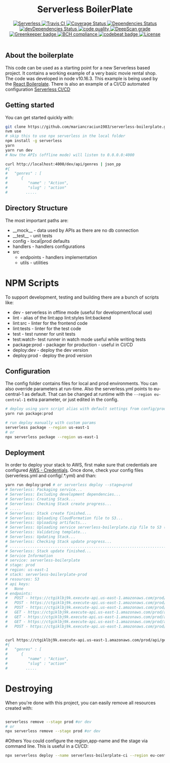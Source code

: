 <h1 align="center">Serverless BoilerPlate</h1>

<div align="center">
	<a href="https://serverless.com">
		<img src="http://public.serverless.com/badges/v3.svg" alt="Serverless" />
	</a>
	<a href="https://travis-ci.org/mariancraciun1983/serverless-boilerplate">
		<img src="https://secure.travis-ci.org/mariancraciun1983/serverless-boilerplate.svg?branch=master" alt="Travis CI" />
	</a>
	<a href="https://coveralls.io/r/mariancraciun1983/serverless-boilerplate">
		<img src="https://img.shields.io/coveralls/mariancraciun1983/serverless-boilerplate?branch=master&style=flat" alt="Coverage Status" />
	</a>
	<a href="https://david-dm.org/mariancraciun1983/serverless-boilerplate">
		<img src="https://david-dm.org/mariancraciun1983/serverless-boilerplate/status.svg" alt="Dependencies Status" />
	</a>
	<a href="https://david-dm.org/mariancraciun1983/serverless-boilerplate">
		<img src="https://david-dm.org/mariancraciun1983/serverless-boilerplate/dev-status.svg"  alt="devDependencies Status" />
	</a>
	<a href="https://www.codefactor.io/repository/github/mariancraciun1983/serverless-boilerplate">
		<img src="https://www.codefactor.io/repository/github/mariancraciun1983/serverless-boilerplate/badge" alt="code quality">
	</a>
	<a href="https://deepscan.io/dashboard#view=project&tid=5557&pid=7430&bid=75083">
		<img src="https://deepscan.io/api/teams/5557/projects/7430/branches/75083/badge/grade.svg" alt="DeepScan grade">
	</a>
	<a href="https://greenkeeper.io/">
		<img src="https://badges.greenkeeper.io/mariancraciun1983/serverless-boilerplate.svg" alt="Greenkeeper badge" />
	</a>
	<a href="https://bettercodehub.com/">
		<img src="https://bettercodehub.com/edge/badge/mariancraciun1983/serverless-boilerplate?branch=master" alt="BCH compliance" />
	</a>
	<a href="https://codebeat.co/projects/github-com-mariancraciun1983-serverless-boilerplate-master">
		<img src="https://codebeat.co/badges/ff609ebe-e3db-409f-a833-4b6a7c557ef0" alt="codebeat badge" />
	</a>
	<a href="https://opensource.org/licenses/MIT">
		<img src="https://img.shields.io/badge/License-MIT-blue.svg" alt="License" />
	</a>
</div>

<br />

## About the boilerplate

This code can be used as a starting point for a new Serverless based project. It contains a working example of a very basic movie rental shop.  The code was developed in node v10.16.3.
This example is being used by the [React Boilerplate](https://github.com/mariancraciun1983/react-boilerplate). 
There is also an example of a CI/CD automated configuration [Serverless CI/CD](https://github.com/mariancraciun1983/serverless-boilerplate-ci)

## Getting started

You can get started quickly with:

```bash
git clone https://github.com/mariancraciun1983/serverless-boilerplate.git
nvm use
# skip this to use npx serverless in the local folder
npm install -g serverless
yarn
yarn run dev
# Now the APIs (offline mode) will listen to 0.0.0.0:4000

curl http://localhost:4000/dev/api/genres | json_pp
#{
#   "genres" : [
#      {
#         "name" : "Action",
#         "slug" : "action"
#		 .....


```

## Directory Structure

The most important paths are:

- \_\_mock\_\_ - data used by APIs as there are no db connection
- \_\_test\_\_ - unit tests
- config - local|prod defaults
- handlers - handlers configurations
- src
  - endpoints - handlers implementation
  - utils - utilities

# NPM Scripts

To support development, testing and building there are a bunch of scripts like:

- dev - serverless in offline mode (useful for development/local use)
- lint - alias of the lint:app lint:styles lint:backend
- lint:src - linter for the frontend code
- lint:tests - linter for the test code
- test - test runner for unit tests
- test:watch- test runner in watch mode useful while writing tests
- package:prod - packager for production - useful in CI/CD
- deploy:dev - deploy the dev version
- deploy:prod - deploy the prod version

## Configuration

The config folder contains files for local and prod environments. You can also override parameters at run-time.
Also the serverless.yml points to eu-central-1 as default. That can be changed at runtime with the `--region eu-central-1` extra parameter, or just edited in the config.

```bash
# deploy using yarn script alias with default settings from config/prod.yml
yarn run package:prod

# run deploy manually with custom params
serverless package --region us-east-1
# or
npx serverless package --region us-east-1
```
## Deployment

In order to deploy your stack to AWS, first make sure that credentials are configured [AWS - Credentials](https://serverless.com/framework/docs/providers/aws/guide/credentials/). Once done, check your config files (serverless.yml and config/.*.yml) and than:

```bash
yarn run deploy:prod # or serverless deploy --stage=prod
# Serverless: Packaging service...
# Serverless: Excluding development dependencies...
# Serverless: Creating Stack...
# Serverless: Checking Stack create progress...
# .....
# Serverless: Stack create finished...
# Serverless: Uploading CloudFormation file to S3...
# Serverless: Uploading artifacts...
# Serverless: Uploading service serverless-boilerplate.zip file to S3 (158.73 KB)...
# Serverless: Validating template...
# Serverless: Updating Stack...
# Serverless: Checking Stack update progress...
# ...............................................................................................................................................................
# Serverless: Stack update finished...
# Service Information
# service: serverless-boilerplate
# stage: prod
# region: us-east-1
# stack: serverless-boilerplate-prod
# resources: 53
# api keys:
#   None
# endpoints:
#   POST - https://ctgiklbj9k.execute-api.us-east-1.amazonaws.com/prod/api/auth/login
#   POST - https://ctgiklbj9k.execute-api.us-east-1.amazonaws.com/prod/api/auth/register
#   POST - https://ctgiklbj9k.execute-api.us-east-1.amazonaws.com/prod/api/auth/token
#   GET - https://ctgiklbj9k.execute-api.us-east-1.amazonaws.com/prod/api/genres
#   GET - https://ctgiklbj9k.execute-api.us-east-1.amazonaws.com/prod/api/movies
#   GET - https://ctgiklbj9k.execute-api.us-east-1.amazonaws.com/prod/api/cart
#   POST - https://ctgiklbj9k.execute-api.us-east-1.amazonaws.com/prod/api/cart


curl https://ctgiklbj9k.execute-api.us-east-1.amazonaws.com/prod/api/genres | json_pp
#{
#   "genres" : [
#      {
#         "name" : "Action",
#         "slug" : "action"
#		 .....

```

# Destroying

When you're done with this project, you can easily remove all resources created with:

```bash

serverless remove --stage prod #or dev
# or
npx serverless remove --stage prod #or dev

```

#Others
You could configure the region,app-name and the stage via command line. This is useful in a CI/CD:

```bash
npx serverless deploy --name serverless-boilerplate-ci --region eu-central-1 --stage dev
```

